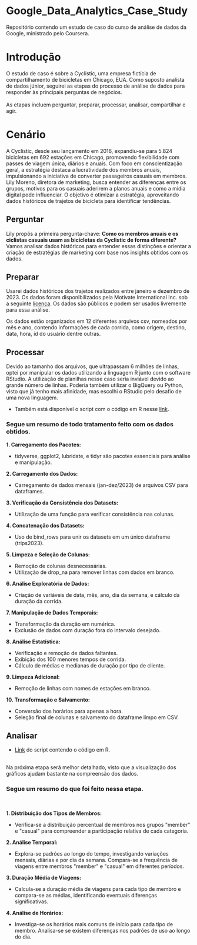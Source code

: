 # Google_Data_Analytics_Case_Study
Repositório contendo um estudo de caso do curso de análise de dados da Google, ministrado pelo Coursera.

# Introdução
   O estudo de caso é sobre a Cyclistic, uma empresa fictícia de compartilhamento de bicicletas em Chicago, EUA. Como suposto analista de dados júnior, seguirei as etapas do processo de análise de dados para responder às principais perguntas de negócios. <br> <br>As etapas incluem perguntar, preparar, processar, analisar, compartilhar e agir.

# Cenário
A Cyclistic, desde seu lançamento em 2016, expandiu-se para 5.824 bicicletas em 692 estações em Chicago, promovendo flexibilidade com passes de viagem única, diários e anuais. Com foco em conscientização geral, a estratégia destaca a lucratividade dos membros anuais, impulsionando a iniciativa de converter passageiros casuais em membros. Lily Moreno, diretora de marketing, busca entender as diferenças entre os grupos, motivos para os casuais aderirem a planos anuais e como a mídia digital pode influenciar. O objetivo é otimizar a estratégia, aproveitando dados históricos de trajetos de bicicleta para identificar tendências.

## Perguntar
Lily propôs a primeira pergunta-chave: <strong> Como os membros anuais e os ciclistas casuais usam as bicicletas da Cyclistic de forma diferente? </strong> <br>
Vamos analisar dados históricos para entender essas distinções e orientar a criação de estratégias de marketing com base nos insights obtidos com os dados.

## Preparar
Usarei dados históricos dos trajetos realizados entre janeiro e dezembro de 2023. Os dados foram disponibilizados pela Motivate International Inc. sob a seguinte [licença](https://www.divvybikes.com/data-license-agreement). Os dados são públicos e podem ser usados livremente para essa análise.

Os dados estão organizados em 12 diferentes arquivos csv, nomeados por mês e ano, contendo informações de cada corrida, como origem, destino, data, hora, id do usuário dentre outras.

## Processar
Devido ao tamanho dos arquivos, que ultrapassam 6 milhões de linhas, optei por manipular os dados utilizando a linguagem R junto com o software RStudio. A utilização de planilhas nesse caso seria inviável devido ao grande número de linhas. Poderia também utilizar o BigQuery ou Python, visto que já tenho mais afinidade, mas escolhi o RStudio pelo desafio de uma nova linguagem.
   - Também está disponível o script com o código em R nesse [link](https://github.com/rafalemke/Google_Data_Analytics_Case_Study/edit/main/data_extraction.R).

### Segue um resumo de todo tratamento feito com os dados obtidos.



**1. Carregamento dos Pacotes:**
   - tidyverse, ggplot2, lubridate, e tidyr são pacotes essenciais para análise e manipulação.

**2. Carregamento dos Dados:**
   - Carregamento de dados mensais (jan-dez/2023) de arquivos CSV para dataframes.

**3. Verificação da Consistência dos Datasets:**
   - Utilização de uma função para verificar consistência nas colunas.

**4. Concatenação dos Datasets:**
   - Uso de bind_rows para unir os datasets em um único dataframe (trips2023).

**5. Limpeza e Seleção de Colunas:**
   - Remoção de colunas desnecessárias.
   - Utilização de drop_na para remover linhas com dados em branco.

**6. Análise Exploratória de Dados:**
   - Criação de variáveis de data, mês, ano, dia da semana, e cálculo da duração da corrida.

**7. Manipulação de Dados Temporais:**
   - Transformação da duração em numérica.
   - Exclusão de dados com duração fora do intervalo desejado.

**8. Análise Estatística:**
   - Verificação e remoção de dados faltantes.
   - Exibição dos 100 menores tempos de corrida.
   - Cálculo de médias e medianas de duração por tipo de cliente.

**9. Limpeza Adicional:**
   - Remoção de linhas com nomes de estações em branco.

**10. Transformação e Salvamento:**
   - Conversão dos horários para apenas a hora.
   - Seleção final de colunas e salvamento do dataframe limpo em CSV.


## Analisar
   - [Link](https://github.com/rafalemke/Google_Data_Analytics_Case_Study/edit/main/data_exploration.R) do script contendo o código em R.
<br>
Na próxima etapa será melhor detalhado, visto que a visualização dos gráficos ajudam bastante na compreensão dos dados. <br>

### Segue um resumo do que foi feito nessa etapa.

<Br>


**1. Distribuição dos Tipos de Membros:**

   - Verifica-se a distribuição percentual de membros nos grupos "member" e "casual" para compreender a participação relativa de cada categoria.

**2. Análise Temporal:**

   - Explora-se padrões ao longo do tempo, investigando variações mensais, diárias e por dia da semana. Compara-se a frequência de viagens entre membros "member" e "casual" em diferentes períodos.

**3. Duração Média de Viagens:**

   - Calcula-se a duração média de viagens para cada tipo de membro e compara-se as médias, identificando eventuais diferenças significativas.

**4. Análise de Horários:**

   - Investiga-se os horários mais comuns de início para cada tipo de membro. Analisa-se se existem diferenças nos padrões de uso ao longo do dia.
